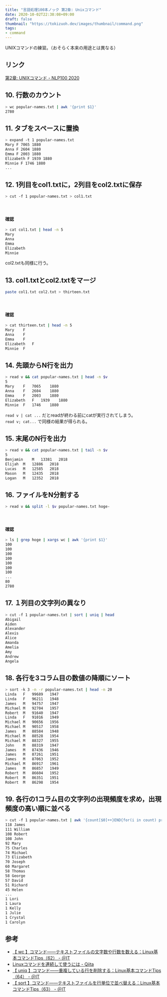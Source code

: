 ```yaml
---
title: "言語処理100本ノック 第2章: Unixコマンド"
date: 2020-10-02T22:38:08+09:00
draft: false
thumbnail: "https://tokizuoh.dev/images/thumbnail/command.png"
tags:
- command
---
```

  
UNIXコマンドの練習。（おそらく本来の用途とは異なる）  
<!--more-->  
  
## リンク  
[第2章: UNIXコマンド - NLP100 2020](https://nlp100.github.io/ja/ch02.html)  
  
## 10. 行数のカウント  
  
```bash
> wc popular-names.txt | awk '{print $1}'
2780
```
  
## 11. タブをスペースに置換  
  
```bash
> expand -t 1 popular-names.txt        
Mary F 7065 1880
Anna F 2604 1880
Emma F 2003 1880
Elizabeth F 1939 1880
Minnie F 1746 1880
...
```
  
## 12. 1列目をcol1.txtに，2列目をcol2.txtに保存  
  
```bash
> cut -f 1 popular-names.txt > col1.txt  
```
  
　
  
#### 確認  
  
```bash
> cat col1.txt | head -n 5
Mary
Anna
Emma
Elizabeth
Minnie
```
  
col2.txtも同様に行う。  
  
## 13. col1.txtとcol2.txtをマージ  
  
```bash
paste col1.txt col2.txt > thirteen.txt
```
  
　
  
#### 確認  
  
```bash
> cat thirteen.txt | head -n 5
Mary	F
Anna	F
Emma	F
Elizabeth	F
Minnie	F
```
  
## 14. 先頭からN行を出力  
  
```bash
> read v && cat popular-names.txt | head -n $v
5
Mary	F	7065	1880
Anna	F	2604	1880
Emma	F	2003	1880
Elizabeth	F	1939	1880
Minnie	F	1746	1880
```
  
`read v | cat ...` だとreadが終わる前にcatが実行されてしまう。  
`read v; cat...` で同様の結果が得られる。  
  
## 15. 末尾のN行を出力
  
```bash
> read v && cat popular-names.txt | tail -n $v
5
Benjamin	M	13381	2018
Elijah	M	12886	2018
Lucas	M	12585	2018
Mason	M	12435	2018
Logan	M	12352	2018
```
  
## 16. ファイルをN分割する  
  
```bash
> read v && split -l $v popular-names.txt hoge-  
```
  
　
  
#### 確認  
  
```bash
> ls | grep hoge | xargs wc | awk '{print $1}'
100
100
100
100
100
100
100
...
80
2780
```
  
## 17. １列目の文字列の異なり  
  
```bash
> cut -f 1 popular-names.txt | sort | uniq | head      
Abigail
Aiden
Alexander
Alexis
Alice
Amanda
Amelia
Amy
Andrew
Angela
```
  
## 18. 各行を3コラム目の数値の降順にソート  
  
```bash
> sort -k 3 -n -r popular-names.txt | head -n 20
Linda	F	99689	1947
Linda	F	96211	1948
James	M	94757	1947
Michael	M	92704	1957
Robert	M	91640	1947
Linda	F	91016	1949
Michael	M	90656	1956
Michael	M	90517	1958
James	M	88584	1948
Michael	M	88528	1954
Michael	M	88327	1955
John	M	88319	1947
James	M	87436	1946
James	M	87261	1951
James	M	87063	1952
Michael	M	86917	1961
James	M	86857	1949
Robert	M	86604	1952
Robert	M	86351	1951
Robert	M	86298	1954
```
  
## 19. 各行の1コラム目の文字列の出現頻度を求め，出現頻度の高い順に並べる
  
```bash
> cut -f 1 popular-names.txt | awk '{count[$0]++}END{for(i in count) print count[i], i}' | sort -n -r
118 James
111 William
108 Robert
108 John
92 Mary
75 Charles
74 Michael
73 Elizabeth
70 Joseph
60 Margaret
58 Thomas
58 George
57 David
51 Richard
45 Helen
...
1 Lori
1 Laura
1 Kelly
1 Julie
1 Crystal
1 Carolyn
```
  
## 参考  
- [【 wc 】コマンド――テキストファイルの文字数や行数を数える：Linux基本コマンドTips（62） - ＠IT](https://www.atmarkit.co.jp/ait/articles/1611/07/news026.html)  
- [Linuxコマンドを連続して使うには - Qiita](https://qiita.com/egawa_kun/items/714394609eef6be8e0bf)  
- [【 uniq 】コマンド――重複している行を削除する：Linux基本コマンドTips（64） - ＠IT](https://www.atmarkit.co.jp/ait/articles/1611/14/news021.html)  
- [【 sort 】コマンド――テキストファイルを行単位で並べ替える：Linux基本コマンドTips（63） - ＠IT](https://www.atmarkit.co.jp/ait/articles/1611/09/news020.html)  
  